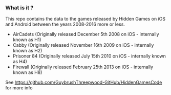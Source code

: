 ### What is it ?

This repo contains the data to the games released by Hidden Games on iOS and Android between the years 2008-2016 more or less.

* AirCadets (Originally released December 5th 2008 on iOS - internally known as H1) 
* Cabby (Originally released November 16th 2009 on iOS - internally known as H2)
* Prisoner 84 (Originally released July 15th 2010 on iOS - internally known as H4)
* Firewall (Originally released February 25th 2013 on iOS - internally known as H8)

See https://github.com/GuybrushThreepwood-GitHub/HiddenGamesCode for more info
